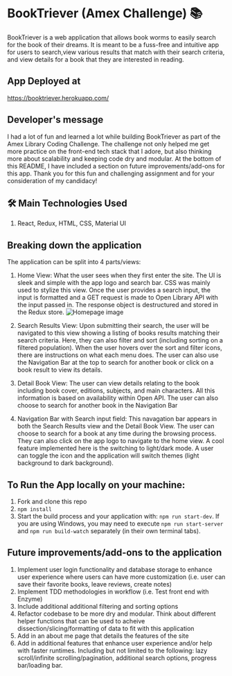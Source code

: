 # BookTriever (Amex Challenge) 📚

BookTriever is a web application that allows book worms to easily search for the book of their dreams.
It is meant to be a fuss-free and intuitive app for users to search,view various results that match with their search criteria, and view details for a book that they are interested in reading.

## App Deployed at

https://booktriever.herokuapp.com/

## Developer's message

I had a lot of fun and learned a lot while building BookTriever as part of the Amex Library Coding Challenge. The challenge not only helped me get more practice on the front-end tech stack that I adore, but also thinking more about scalability and keeping code dry and modular. At the bottom of this README, I have included a section on future improvements/add-ons for this app.
Thank you for this fun and challenging assignment and for your consideration of my candidacy!

## 🛠️ Main Technologies Used

1.  React, Redux, HTML, CSS, Material UI

## Breaking down the application

The application can be split into 4 parts/views:

1.  Home View: What the user sees when they first enter the site. The UI is sleek and simple with the app logo and search bar. CSS was mainly used to stylize this view. Once the user provides a search input, the input is formatted and a GET request is made to Open Library API with the input passed in. The response object is destructured and stored in the Redux store.
    ![Homepage image](https://i.ibb.co/bH4S9j3/booktrieverlogo2.png)

2.  Search Results View: Upon submitting their search, the user will be navigated to this view showing a listing of books results matching their search criteria. Here, they can also filter and sort (including sorting on a filtered population). When the user hovers over the sort and filter icons, there are instructions on what each menu does. The user can also use the Navigation Bar at the top to search for another book or click on a book result to view its details.
3.  Detail Book View: The user can view details relating to the book including book cover, editions, subjects, and main characters. All this information is based on availability within Open API. The user can also choose to search for another book in the Navigation Bar
4.  Navigation Bar with Search input field: This navagation bar appears in both the Search Results view and the Detail Book View. The user can choose to search for a book at any time during the browsing process. They can also click on the app logo to navigate to the home view. A cool feature implemented here is the switching to light/dark mode. A user can toggle the icon and the application will switch themes (light background to dark background).

## To Run the App locally on your machine:

1.  Fork and clone this repo
2.  `npm install`
3.  Start the build process and your application with: `npm run start-dev`. If you are using Windows, you may need to execute `npm run start-server` and `npm run build-watch` separately (in their own terminal tabs).

## Future improvements/add-ons to the application

1.  Implement user login functionality and database storage to enhance user experience where users can have more customization (i.e. user can save their favorite books, leave reviews, create notes)
2.  Implement TDD methodologies in workflow (i.e. Test front end with Enzyme)
3.  Include additional additional filtering and sorting options
4.  Refactor codebase to be more dry and modular. Think about different helper functions that can be used to acheive dissection/slicing/formatting of data to fit with this application
5.  Add in an about me page that details the features of the site
6.  Add in additional features that enhance user experience and/or help with faster runtimes. Including but not limited to the following: lazy scroll/infinite scrolling/pagination, additional search options, progress bar/loading bar.
